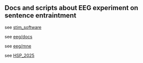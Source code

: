 ##  Docs and scripts about EEG experiment on sentence entraintment

see [stim_software](stim_software/)

see [eeg/docs](eeg/docs/README.md)

see [eeg/mne](eeg/mne/)

see [HSP_2025](HSP_2025/)

